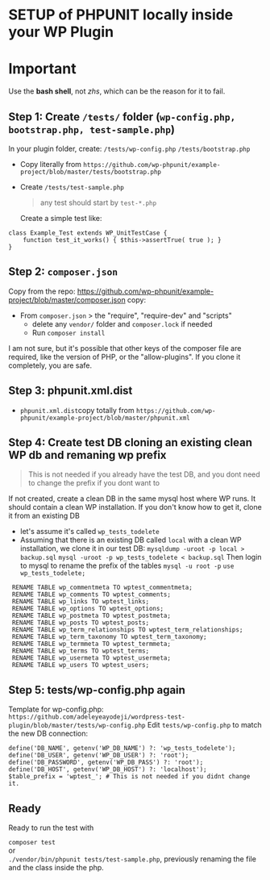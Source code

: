 # SETUP of PHPUNIT locally inside your WP Plugin

# Important

Use the **bash shell**, not _zhs_, which can be the reason for it to fail.

## Step 1: Create `/tests/` folder (`wp-config.php, bootstrap.php, test-sample.php`)

In your plugin folder, create:
`/tests/wp-config.php`
`/tests/bootstrap.php`

- Copy literally from `https://github.com/wp-phpunit/example-project/blob/master/tests/bootstrap.php`

- Create `/tests/test-sample.php`

  > any test should start by `test-*.php`

  Create a simple test like:

```
class Example_Test extends WP_UnitTestCase {
    function test_it_works() { $this->assertTrue( true ); }
}
```

## Step 2: `composer.json`

Copy from the repo: https://github.com/wp-phpunit/example-project/blob/master/composer.json
copy:

- From `composer.json` > the "require", "require-dev" and "scripts"
  - delete any `vendor/` folder and `composer.lock` if needed
  - Run `composer install`

I am not sure, but it's possible that other keys of the composer file are required, like the version of PHP, or the "allow-plugins". If you clone it completely, you are safe.

## Step 3: phpunit.xml.dist

- `phpunit.xml.dist`copy totally from `https://github.com/wp-phpunit/example-project/blob/master/phpunit.xml`

## Step 4: Create test DB cloning an existing clean WP db and remaning wp prefix

> This is not needed if you already have the test DB,
> and you dont need to change the prefix if you dont want to

If not created, create a clean DB in the same mysql host where WP runs. It should contain a clean WP installation. If you don't know how to get it, clone it from an existing DB

- let's assume it's called `wp_tests_todelete`
- Assuming that there is an existing DB called `local` with a clean WP installation, we clone it in our test DB:
  `mysqldump -uroot -p local > backup.sql`
  `mysql -uroot -p wp_tests_todelete < backup.sql`
  Then login to mysql to rename the prefix of the tables
  `mysql -u root -p`
  `use wp_tests_todelete;`

```
 RENAME TABLE wp_commentmeta TO wptest_commentmeta;
 RENAME TABLE wp_comments TO wptest_comments;
 RENAME TABLE wp_links TO wptest_links;
 RENAME TABLE wp_options TO wptest_options;
 RENAME TABLE wp_postmeta TO wptest_postmeta;
 RENAME TABLE wp_posts TO wptest_posts;
 RENAME TABLE wp_term_relationships TO wptest_term_relationships;
 RENAME TABLE wp_term_taxonomy TO wptest_term_taxonomy;
 RENAME TABLE wp_termmeta TO wptest_termmeta;
 RENAME TABLE wp_terms TO wptest_terms;
 RENAME TABLE wp_usermeta TO wptest_usermeta;
 RENAME TABLE wp_users TO wptest_users;
```

## Step 5: tests/wp-config.php again

Template for wp-config.php: `https://github.com/adeleyeayodeji/wordpress-test-plugin/blob/master/tests/wp-config.php`
Edit `tests/wp-config.php` to match the new DB connection:

```
define('DB_NAME', getenv('WP_DB_NAME') ?: 'wp_tests_todelete');
define('DB_USER', getenv('WP_DB_USER') ?: 'root');
define('DB_PASSWORD', getenv('WP_DB_PASS') ?: 'root');
define('DB_HOST', getenv('WP_DB_HOST') ?: 'localhost');
$table_prefix = 'wptest_'; # This is not needed if you didnt change it.
```

## Ready

Ready to run the test with

`composer test`  
or  
`./vendor/bin/phpunit tests/test-sample.php`, previously renaming the file and the class inside the php.
